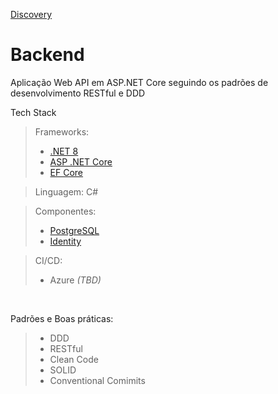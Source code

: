 [Discovery](/docs/discovery.md)

# Backend

Aplicação Web API em ASP.NET Core seguindo os padrões de desenvolvimento RESTful e DDD

Tech Stack
> Frameworks: 
> - [.NET 8](https://learn.microsoft.com/pt-br/dotnet/core/whats-new/dotnet-8/overview#c-12)
> - [ASP .NET Core](https://learn.microsoft.com/pt-br/aspnet/core/introduction-to-aspnet-core?view=aspnetcore-8.0)
> - [EF Core](https://learn.microsoft.com/pt-br/dotnet/core/whats-new/dotnet-8/overview#ef-core)

> Linguagem: C#

> Componentes:
> - [PostgreSQL](https://www.google.com/url?sa=t&rct=j&q=&esrc=s&source=web&cd=&ved=2ahUKEwiOh9jw3POIAxVdqZUCHSb7DhwQFnoECAkQAQ&url=https%3A%2F%2Fwww.postgresql.org%2F&usg=AOvVaw0He1mmeTUi_lhXjiRGJtzr&opi=89978449)
> - [Identity](https://learn.microsoft.com/pt-br/aspnet/core/security/authentication/identity?view=aspnetcore-8.0&tabs=visual-studio)

> CI/CD:
> - Azure _(TBD)_

<br>

Padrões e Boas práticas:
> - DDD
> - RESTful
> - Clean Code
> - SOLID
> - Conventional Comimits
